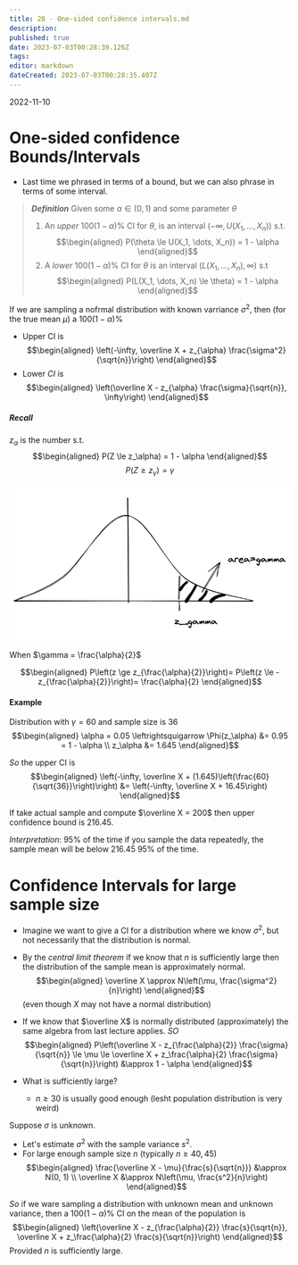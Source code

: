 ```yaml
---
title: 28 - One-sided confidence intervals.md
description: 
published: true
date: 2023-07-03T00:28:39.126Z
tags: 
editor: markdown
dateCreated: 2023-07-03T00:28:35.407Z
---
```


2022-11-10

# One-sided confidence Bounds/Intervals
- Last time we phrased in terms of a bound, but we can also phrase in terms of some interval.

> ***Definition***
> Given some $\alpha \in (0, 1)$ and some parameter $\theta$
> 
> 1. An *upper* $100(1 - \alpha)\%$ CI for $\theta$, is an interval $(-\infty, U(X_1, \dots, X_n))$ s.t.
> $$\begin{aligned}
>     P(\theta \le U(X_1, \dots, X_n)) = 1 - \alpha
> \end{aligned}$$
> 2. A *lower* $100(1 - \alpha)\%$ CI for $\theta$ is an interval $(L(X_1, \dots, X_n), \infty)$ s.t
> $$\begin{aligned}
>     P(L(X_1, \dots, X_n) \le \theta) = 1 - \alpha
> \end{aligned}$$

If we are sampling a nofrmal distribution with known varriance $\sigma^2$, then (for the true mean $\mu$) a $100(1 - \alpha)\%$
- Upper CI is
$$\begin{aligned}
    \left(-\infty, \overline X + z_{\alpha} \frac{\sigma^2}{\sqrt{n}}\right)
\end{aligned}$$
- Lower $CI$ is
$$\begin{aligned}
    \left(\overline X - z_{\alpha} \frac{\sigma}{\sqrt{n}}, \infty\right)
\end{aligned}$$

##### Recall
$z_\alpha$ is the number s.t.
$$\begin{aligned}
    P(Z \le z_\alpha) = 1 - \alpha
\end{aligned}$$
$$P(Z \ge z_\gamma) = \gamma$$

![](/images/20230702002607.png)

When $\gamma = \frac{\alpha}{2}$

$$\begin{aligned}
    P\left(z \ge z_{\frac{\alpha}{2}}\right)= P\left(z \le -z_{\frac{\alpha}{2}}\right)= \frac{\alpha}{2}
\end{aligned}$$

#### Example
Distribution with $\gamma = 60$ and sample size is $36$
$$\begin{aligned}
    \alpha = 0.05 \leftrightsquigarrow \Phi(z_\alpha) &= 0.95 = 1 - \alpha \\
    z_\alpha &= 1.645
\end{aligned}$$

*So* the upper CI is
$$\begin{aligned}
    \left(-\infty, \overline X + (1.645)\left(\frac{60}{\sqrt{36}}\right)\right) &=
    \left(-\infty, \overline X + 16.45\right)
\end{aligned}$$

If take actual sample and compute $\overline X = 200$ then upper confidence bound is 216.45.

*Interpretation*: 95\% of the time if you sample the data repeatedly, the sample mean will be below $216.45$ $95\%$ of the time.

# Confidence Intervals for large sample size
- Imagine we want to give a CI for a distribution where we know $\sigma^2$, but not necessarily that the distribution is normal.
- By the *central limit theorem* if we know that $n$ is sufficiently large then the distribution of the sample mean is approximately normal.
$$\begin{aligned}
    \overline X \approx N\left(\mu, \frac{\sigma^2}{n}\right)
\end{aligned}$$
(even though $X$ may not have a normal distribution)

- If we know that $\overline X$ is normally distributed (approximately) the same algebra from last lecture applies.  *SO*
$$\begin{aligned}
    P\left(\overline X - z_{\frac{\alpha}{2}} \frac{\sigma}{\sqrt{n}} \le \mu \le \overline X + z_\frac{\alpha}{2} \frac{\sigma}{\sqrt{n}}\right) &\approx 1 - \alpha
\end{aligned}$$

- What is sufficiently large?
    - $n \ge 30$  is usually good enough (lesht population distribution is very weird)

Suppose $\sigma$ is unknown.
- Let's estimate $\sigma^2$ with the sample variance $s^2$.
- For large enough sample size $n$ (typically $n \ge 40, 45$)
$$\begin{aligned}
    \frac{\overline X - \mu}{\frac{s}{\sqrt{n}}} &\approx N(0, 1) \\
    \overline X &\approx N\left(\mu, \frac{s^2}{n}\right)
\end{aligned}$$

*So* if we ware sampling a distribution with unknown mean and unknown variance, then a $100(1 - \alpha)\%$ CI on the mean of the population is
$$\begin{aligned}
    \left(\overline X - z_{\frac{\alpha}{2}} \frac{s}{\sqrt{n}}, \overline X + z_\frac{\alpha}{2} \frac{s}{\sqrt{n}}\right)
\end{aligned}$$
Provided $n$ is sufficiently large.